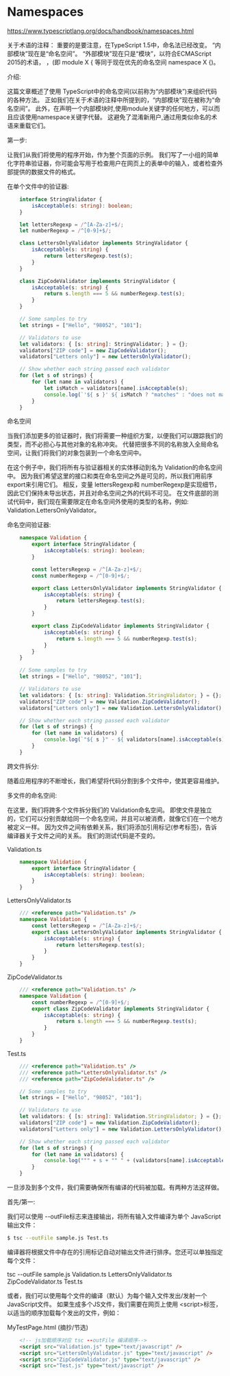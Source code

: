 # Namespaces

https://www.typescriptlang.org/docs/handbook/namespaces.html


关于术语的注释：
重要的是要注意，在TypeScript 1.5中，命名法已经改变。
“内部模块”现在是“命名空间”。
“外部模块”现在只是“模块”，以符合ECMAScript 2015的术语，
，(即 module X { 等同于现在优先的命名空间 namespace X {)。


介绍:  

这篇文章概述了使用 TypeScript中的命名空间(以前称为“内部模块”)来组织代码的各种方法。
正如我们在关于术语的注释中所提到的，“内部模块”现在被称为“命名空间”。
此外，在声明一个内部模块时,使用module关键字的任何地方，可以而且应该使用namespace关键字代替。
这避免了混淆新用户,通过用类似命名的术语来重载它们。


第一步:  

让我们从我们将使用的程序开始，作为整个页面的示例。
我们写了一小组的简单化字符串验证器，你可能会写用于检查用户在网页上的表单中的输入，或者检查外部提供的数据文件的格式。


在单个文件中的验证器:  

```ts 
    interface StringValidator {
        isAcceptable(s: string): boolean;
    }

    let lettersRegexp = /^[A-Za-z]+$/;
    let numberRegexp = /^[0-9]+$/;

    class LettersOnlyValidator implements StringValidator {
        isAcceptable(s: string) {
            return lettersRegexp.test(s);
        }
    }

    class ZipCodeValidator implements StringValidator {
        isAcceptable(s: string) {
            return s.length === 5 && numberRegexp.test(s);
        }
    }

    // Some samples to try
    let strings = ["Hello", "98052", "101"];

    // Validators to use
    let validators: { [s: string]: StringValidator; } = {};
    validators["ZIP code"] = new ZipCodeValidator();
    validators["Letters only"] = new LettersOnlyValidator();

    // Show whether each string passed each validator
    for (let s of strings) {
        for (let name in validators) {
            let isMatch = validators[name].isAcceptable(s);
            console.log(`'${ s }' ${ isMatch ? "matches" : "does not match" } '${ name }'.`);
        }
    }
``` 


命名空间  


当我们添加更多的验证器时，我们将需要一种组织方案，以便我们可以跟踪我们的类型，而不必担心与其他对象的名称冲突。
代替把很多不同的名称放入全局命名空间，让我们将我们的对象包装到一个命名空间中。

在这个例子中，我们将所有与验证器相关的实体移动到名为 Validation的命名空间中。
因为我们希望这里的接口和类在命名空间之外是可见的，所以我们用前序export来引用它们。
相反，变量 lettersRegexp和 numberRegexp是实现细节，因此它们保持未导出状态，并且对命名空间之外的代码不可见。
在文件底部的测试代码中，我们现在需要限定在命名空间外使用的类型的名称，例如: Validation.LettersOnlyValidator。


命名空间验证器:  

```ts
    namespace Validation {
        export interface StringValidator {
            isAcceptable(s: string): boolean;
        }

        const lettersRegexp = /^[A-Za-z]+$/;
        const numberRegexp = /^[0-9]+$/;

        export class LettersOnlyValidator implements StringValidator {
            isAcceptable(s: string) {
                return lettersRegexp.test(s);
            }
        }

        export class ZipCodeValidator implements StringValidator {
            isAcceptable(s: string) {
                return s.length === 5 && numberRegexp.test(s);
            }
        }
    }

    // Some samples to try
    let strings = ["Hello", "98052", "101"];

    // Validators to use
    let validators: { [s: string]: Validation.StringValidator; } = {};
    validators["ZIP code"] = new Validation.ZipCodeValidator();
    validators["Letters only"] = new Validation.LettersOnlyValidator();

    // Show whether each string passed each validator
    for (let s of strings) {
        for (let name in validators) {
            console.log(`"${ s }" - ${ validators[name].isAcceptable(s) ? "matches" : "does not match" } ${ name }`);
        }
    }
``` 

跨文件拆分:  

随着应用程序的不断增长，我们希望将代码分割到多个文件中，使其更容易维护。


多文件的命名空间:  

在这里，我们将跨多个文件拆分我们的 Validation命名空间。
即使文件是独立的，它们可以分别贡献给同一个命名空间，并且可以被消费，就像它们在一个地方被定义一样。
因为文件之间有依赖关系，我们将添加引用标记(参考标签)，告诉编译器关于文件之间的关系。
我们的测试代码是不变的。


Validation.ts

```ts
    namespace Validation {
        export interface StringValidator {
            isAcceptable(s: string): boolean;
        }
    }
``` 

LettersOnlyValidator.ts

```ts
    /// <reference path="Validation.ts" />
    namespace Validation {
        const lettersRegexp = /^[A-Za-z]+$/;
        export class LettersOnlyValidator implements StringValidator {
            isAcceptable(s: string) {
                return lettersRegexp.test(s);
            }
        }
    }
``` 

ZipCodeValidator.ts

```ts
    /// <reference path="Validation.ts" />
    namespace Validation {
        const numberRegexp = /^[0-9]+$/;
        export class ZipCodeValidator implements StringValidator {
            isAcceptable(s: string) {
                return s.length === 5 && numberRegexp.test(s);
            }
        }
    }
``` 

Test.ts

```ts
    /// <reference path="Validation.ts" />
    /// <reference path="LettersOnlyValidator.ts" />
    /// <reference path="ZipCodeValidator.ts" />

    // Some samples to try
    let strings = ["Hello", "98052", "101"];

    // Validators to use
    let validators: { [s: string]: Validation.StringValidator; } = {};
    validators["ZIP code"] = new Validation.ZipCodeValidator();
    validators["Letters only"] = new Validation.LettersOnlyValidator();

    // Show whether each string passed each validator
    for (let s of strings) {
        for (let name in validators) {
            console.log(""" + s + "" " + (validators[name].isAcceptable(s) ? " matches " : " does not match ") + name);
        }
    }
``` 

一旦涉及到多个文件，我们需要确保所有编译的代码被加载。有两种方法这样做。


首先/第一: 

我们可以使用 --outFile标志来连接输出，将所有输入文件编译为单个 JavaScript输出文件：

```sh
$ tsc --outFile sample.js Test.ts
``` 

编译器将根据文件中存在的引用标记自动对输出文件进行排序。您还可以单独指定每个文件：

tsc --outFile sample.js Validation.ts LettersOnlyValidator.ts ZipCodeValidator.ts Test.ts

或者，我们可以使用每个文件的编译（默认）为每个输入文件发出/发射一个JavaScript文件。
如果生成多个JS文件，我们需要在网页上使用 &lt;script&gt;标签，以适当的顺序加载每个发出的文件，例如：

MyTestPage.html (摘抄/节选)  


```html
    <!-- js加载顺序对应 tsc --outFile 编译顺序-->
    <script src="Validation.js" type="text/javascript" />
    <script src="LettersOnlyValidator.js" type="text/javascript" />
    <script src="ZipCodeValidator.js" type="text/javascript" />
    <script src="Test.js" type="text/javascript" />
``` 


```ts
``` 



```ts
``` 















